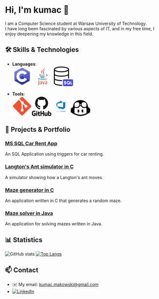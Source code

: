 # Hi, I'm kumac 👋

I am a Computer Science student at Warsaw University of Technology.   
I have long been fascinated by various aspects of IT, and in my free time, I enjoy deepening my knowledge in this field.

## 🛠️ Skills & Technologies

- **Languages**:  
  ![C language](https://github.com/kumacx/kumacx/blob/main/icons/c.png?raw=true) ![Java language](https://github.com/kumacx/kumacx/blob/main/icons/java.png?raw=true) ![SQL language](https://github.com/kumacx/kumacx/blob/main/icons/sql.png?raw=true)
    
- **Tools**:   
  ![Git](https://github.com/kumacx/kumacx/blob/main/icons/Git.png?raw=true)![Github](https://github.com/kumacx/kumacx/blob/main/icons/github.png?raw=true)![Azure Devops](https://github.com/kumacx/kumacx/blob/main/icons/Azure.png?raw=true)![Copilot](https://github.com/kumacx/kumacx/blob/main/icons/copilot.png?raw=true)

## 📂 Projects & Portfolio

### [MS SQL Car Rent App](link)
An SQL Application using triggers for car renting.

### [Langton's Ant simulator in C](https://github.com/MrMozart3/mrowka-langtona)
A simulator showing how a Langton's ant moves. 

### [Maze generator in C](link)
An application written in C that generates a random maze.  

### [Maze solver in Java](link)
An application for solving mazes written in Java.

## 📊 Statistics

![GitHub stats](https://github-readme-stats.vercel.app/api?username=kumacx&show_icons=true&theme=radical)
[![Top Langs](https://github-readme-stats.vercel.app/api/top-langs/?username=kumacx&layout=compact&theme=radical)](https://github.com/anuraghazra/github-readme-stats)

## 📫 Contact


- ✉️ My email: [kumac.makowski@gmail.com](mailto:kumac.makowski@gmail.com)
- [![LinkedIn](https://img.shields.io/badge/LinkedIn-0A66C2?style=flat&logo=linkedin&logoColor=white)](https://www.linkedin.com/in/kuba-makowski-2243092b1/)

